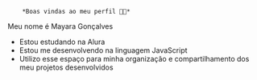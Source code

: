         *Boas vindas ao meu perfil 💙💙*
Meu nome é Mayara Gonçalves

- Estou estudando na Alura
- Estou me desenvolvendo na linguagem JavaScript
- Utilizo esse espaço para minha organização e compartilhamento dos meu projetos desenvolvidos
